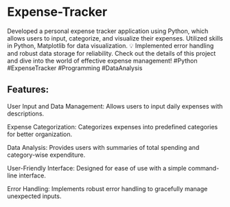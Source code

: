 # Expense-Tracker
Developed a personal expense tracker application using Python, which allows users to input, categorize, and
visualize their expenses. Utilized skills in Python, Matplotlib for data visualization.
💡 Implemented error handling and robust data storage for reliability. 
Check out the details of this project and dive into the world of effective expense management! 
 #Python #ExpenseTracker #Programming #DataAnalysis


## Features:
User Input and Data Management: Allows users to input daily expenses with descriptions.

Expense Categorization: Categorizes expenses into predefined categories for better organization.

Data Analysis: Provides users with summaries of total spending and category-wise expenditure.

User-Friendly Interface: Designed for ease of use with a simple command-line interface.

Error Handling: Implements robust error handling to gracefully manage unexpected inputs.

